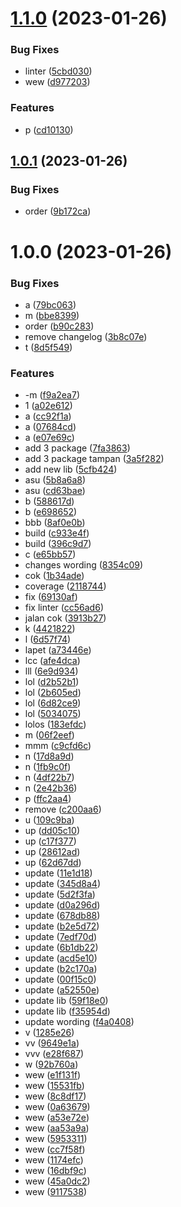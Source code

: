 # [1.1.0](https://github.com/agungvr/nx-github-package-tampan/compare/tampan-lib-v1.0.1...tampan-lib-v1.1.0) (2023-01-26)


### Bug Fixes

* linter ([5cbd030](https://github.com/agungvr/nx-github-package-tampan/commit/5cbd030a998d228d92d3a492fbe362c625cf259a))
* wew ([d977203](https://github.com/agungvr/nx-github-package-tampan/commit/d9772031536c8bff232b9e6728a5f3e8eae86afe))


### Features

* p ([cd10130](https://github.com/agungvr/nx-github-package-tampan/commit/cd1013009cd5768233efa2dfaa59b2b2dde0c82e))

## [1.0.1](https://github.com/agungvr/nx-github-package-tampan/compare/tampan-lib-v1.0.0...tampan-lib-v1.0.1) (2023-01-26)

### Bug Fixes

- order ([9b172ca](https://github.com/agungvr/nx-github-package-tampan/commit/9b172ca1e8ea497b636af30fa880b49f3893523c))

# 1.0.0 (2023-01-26)

### Bug Fixes

- a ([79bc063](https://github.com/agungvr/nx-github-package-tampan/commit/79bc063148f960b2dffec37f6ed9e86a17b2365f))
- m ([bbe8399](https://github.com/agungvr/nx-github-package-tampan/commit/bbe839932f0e6f304ada6a8ebfc0881eb52a45a6))
- order ([b90c283](https://github.com/agungvr/nx-github-package-tampan/commit/b90c283064f16376304961d898dde0feb33be0b2))
- remove changelog ([3b8c07e](https://github.com/agungvr/nx-github-package-tampan/commit/3b8c07eeb4d7697b58447ccf73776a1cd9fe39a9))
- t ([8d5f549](https://github.com/agungvr/nx-github-package-tampan/commit/8d5f5491d9109b1548e2bf5a180162fcfa58f8bc))

### Features

- -m ([f9a2ea7](https://github.com/agungvr/nx-github-package-tampan/commit/f9a2ea7c55e02a4677b4afd2a17de2fc45c2d40b))
- 1 ([a02e612](https://github.com/agungvr/nx-github-package-tampan/commit/a02e612a4ca682c66b57d132e54d95b874be5092))
- a ([cc92f1a](https://github.com/agungvr/nx-github-package-tampan/commit/cc92f1a7a6eed193aa412fe9dbf4d62e4f7e2c82))
- a ([07684cd](https://github.com/agungvr/nx-github-package-tampan/commit/07684cd9d4b9316f7750044f5b1ce05dcd646ed6))
- a ([e07e69c](https://github.com/agungvr/nx-github-package-tampan/commit/e07e69c2e12e6e0192ca70d7e4b1b426a6381d61))
- add 3 package ([7fa3863](https://github.com/agungvr/nx-github-package-tampan/commit/7fa3863939e55d1ebdfa4c3ac7a21736786af86c))
- add 3 package tampan ([3a5f282](https://github.com/agungvr/nx-github-package-tampan/commit/3a5f282f2ba84f4c72bcb1da97359403c4de8c31))
- add new lib ([5cfb424](https://github.com/agungvr/nx-github-package-tampan/commit/5cfb424f43c3493af6a9e5807a56e5c419f405ff))
- asu ([5b8a6a8](https://github.com/agungvr/nx-github-package-tampan/commit/5b8a6a8f743c20dc2b6cafb198cb55c62500a754))
- asu ([cd63bae](https://github.com/agungvr/nx-github-package-tampan/commit/cd63bae234d238fba2fa8f654c380855aa44e01d))
- b ([588617d](https://github.com/agungvr/nx-github-package-tampan/commit/588617de824d6e67846a084f333d2305bacf8e47))
- b ([e698652](https://github.com/agungvr/nx-github-package-tampan/commit/e698652b2db1232b8b369a788e3f9e3f34f10a57))
- bbb ([8af0e0b](https://github.com/agungvr/nx-github-package-tampan/commit/8af0e0bf84083f1c2184590d8f8d38d5e843b5ec))
- build ([c933e4f](https://github.com/agungvr/nx-github-package-tampan/commit/c933e4f3fc4dc32fdc7cb34d351c3c7e008f76aa))
- build ([396c9d7](https://github.com/agungvr/nx-github-package-tampan/commit/396c9d739bed79572df8d09f0de0d51e542d2e00))
- c ([e65bb57](https://github.com/agungvr/nx-github-package-tampan/commit/e65bb57d0965defa3fa985be2ddbee6f8b819160))
- changes wording ([8354c09](https://github.com/agungvr/nx-github-package-tampan/commit/8354c097efc3793d025bd5bff02206332669d818))
- cok ([1b34ade](https://github.com/agungvr/nx-github-package-tampan/commit/1b34adef98343ddbf38ff85cf7f8e68331861aa9))
- coverage ([2118744](https://github.com/agungvr/nx-github-package-tampan/commit/2118744ffe705c648c92b67f3f053c2527f9e08a))
- fix ([69130af](https://github.com/agungvr/nx-github-package-tampan/commit/69130af030a3f2296353d57b83c139f4c24d4f76))
- fix linter ([cc56ad6](https://github.com/agungvr/nx-github-package-tampan/commit/cc56ad61b932cf77fe6e488c45d8090b2c2e31ee))
- jalan cok ([3913b27](https://github.com/agungvr/nx-github-package-tampan/commit/3913b27bf18d406501b9c76f8706aa265b59d7d4))
- k ([4421822](https://github.com/agungvr/nx-github-package-tampan/commit/442182247aba3fe0de1f9e9452353a3e9e2177ab))
- l ([6d57f74](https://github.com/agungvr/nx-github-package-tampan/commit/6d57f7472d891ed473e32ba85beca1056e9e51eb))
- lapet ([a73446e](https://github.com/agungvr/nx-github-package-tampan/commit/a73446edfa8e52ce2aa0b84209d4bc8ed527f969))
- lcc ([afe4dca](https://github.com/agungvr/nx-github-package-tampan/commit/afe4dca9765f9f0ba3a558342d9b78f4cac86be2))
- lll ([6e9d934](https://github.com/agungvr/nx-github-package-tampan/commit/6e9d9342dcbaf2ed91d7687f05f75f361fd59f8b))
- lol ([d2b52b1](https://github.com/agungvr/nx-github-package-tampan/commit/d2b52b1757825d64c208e1989b81990f9013e88b))
- lol ([2b605ed](https://github.com/agungvr/nx-github-package-tampan/commit/2b605ed89fcb6c1a63a601ec679a8039dbd62ae5))
- lol ([6d82ce9](https://github.com/agungvr/nx-github-package-tampan/commit/6d82ce9d379b1a44067cdfe80c5864bdc22cb0a9))
- lol ([5034075](https://github.com/agungvr/nx-github-package-tampan/commit/50340756b73bbb2b88f0e456b41edfcb0ec17650))
- lolos ([183efdc](https://github.com/agungvr/nx-github-package-tampan/commit/183efdc320aefb531d069fe1b8d9d2ac5a9abe86))
- m ([06f2eef](https://github.com/agungvr/nx-github-package-tampan/commit/06f2eef90e2971b21413e359808427574190362b))
- mmm ([c9cfd6c](https://github.com/agungvr/nx-github-package-tampan/commit/c9cfd6c594b70f139ec41d64e9abd4af64445974))
- n ([17d8a9d](https://github.com/agungvr/nx-github-package-tampan/commit/17d8a9d8990d2f36d11d9642cf53c70da70d9fe7))
- n ([1fb9c0f](https://github.com/agungvr/nx-github-package-tampan/commit/1fb9c0f06263d352c9866fc2c9e2e6299a00a022))
- n ([4df22b7](https://github.com/agungvr/nx-github-package-tampan/commit/4df22b7fc76dc99306b8fed00a996b6568ad87f1))
- n ([2e42b36](https://github.com/agungvr/nx-github-package-tampan/commit/2e42b3609b7796731306c8ebed5eb0f0af150a12))
- p ([ffc2aa4](https://github.com/agungvr/nx-github-package-tampan/commit/ffc2aa433da8d52963d69c0423cfbc8f08735bc6))
- remove ([c200aa6](https://github.com/agungvr/nx-github-package-tampan/commit/c200aa6f9218246c94fa92dcc92f4f56892b3c46))
- u ([109c9ba](https://github.com/agungvr/nx-github-package-tampan/commit/109c9ba0f8e19aedbf4a0840841eaf8cd1c011b8))
- up ([dd05c10](https://github.com/agungvr/nx-github-package-tampan/commit/dd05c106ffab57dfe5a3a432932252c60349c765))
- up ([c17f377](https://github.com/agungvr/nx-github-package-tampan/commit/c17f37735df674bdb11a16317a111cae248e2ee3))
- up ([28612ad](https://github.com/agungvr/nx-github-package-tampan/commit/28612ad4f81fa154e90bc49e541b6a26e4de9574))
- up ([62d67dd](https://github.com/agungvr/nx-github-package-tampan/commit/62d67ddec74679c0d24eca09a72c4e0bc20ebcfd))
- update ([11e1d18](https://github.com/agungvr/nx-github-package-tampan/commit/11e1d18d1dd408fe6edfc216683ce3c7a19b03e3))
- update ([345d8a4](https://github.com/agungvr/nx-github-package-tampan/commit/345d8a4b27fff4a8227d4cf8135c9212d984171e))
- update ([5d2f3fa](https://github.com/agungvr/nx-github-package-tampan/commit/5d2f3fa7f47c570df655db6d189df353c59e9aaa))
- update ([d0a296d](https://github.com/agungvr/nx-github-package-tampan/commit/d0a296d56bd8eaf1c69c32cf5a26111a016633ed))
- update ([678db88](https://github.com/agungvr/nx-github-package-tampan/commit/678db887c619ed73a7f66424f50dc91b9f3e978e))
- update ([b2e5d72](https://github.com/agungvr/nx-github-package-tampan/commit/b2e5d720b845493c783ffe67c396578f75c8b047))
- update ([7edf70d](https://github.com/agungvr/nx-github-package-tampan/commit/7edf70d21ee42c4179b8c219443dea724acac4bb))
- update ([6b1db22](https://github.com/agungvr/nx-github-package-tampan/commit/6b1db22b92e080a359dd37d3f6e4697cb3580dc9))
- update ([acd5e10](https://github.com/agungvr/nx-github-package-tampan/commit/acd5e10dd4655a7dca1353b54a46ff9d6a29831a))
- update ([b2c170a](https://github.com/agungvr/nx-github-package-tampan/commit/b2c170a0839e16327bf19fd46fc33e078c9a34b4))
- update ([00f15c0](https://github.com/agungvr/nx-github-package-tampan/commit/00f15c0ca8eb1d0c50f3ccb01e958fedf8391415))
- update ([a52550e](https://github.com/agungvr/nx-github-package-tampan/commit/a52550eb7d43649a6bf8196b6709ba505ea9a25a))
- update lib ([59f18e0](https://github.com/agungvr/nx-github-package-tampan/commit/59f18e0bfef026188870f5a037e7851961330906))
- update lib ([f35954d](https://github.com/agungvr/nx-github-package-tampan/commit/f35954dd2eac85af49e6329f96a01c41b409fb12))
- update wording ([f4a0408](https://github.com/agungvr/nx-github-package-tampan/commit/f4a0408a3f9d1e131c05fd41facdf495e26becfc))
- v ([1285e26](https://github.com/agungvr/nx-github-package-tampan/commit/1285e26889c1697eac8123e6eaed5ec4858ce86c))
- vv ([9649e1a](https://github.com/agungvr/nx-github-package-tampan/commit/9649e1a9a15653395a70216023b31be27d60df9b))
- vvv ([e28f687](https://github.com/agungvr/nx-github-package-tampan/commit/e28f687867d4a5a0f7c7b85081f30f5b0f5b8461))
- w ([92b760a](https://github.com/agungvr/nx-github-package-tampan/commit/92b760a556940d041a82f19ab461c62ab327dd72))
- wew ([e1f131f](https://github.com/agungvr/nx-github-package-tampan/commit/e1f131fd001bfaf63c7b25beff3078f83a918423))
- wew ([15531fb](https://github.com/agungvr/nx-github-package-tampan/commit/15531fb940c2ac581f2777f7b7aa7450bdd43279))
- wew ([8c8df17](https://github.com/agungvr/nx-github-package-tampan/commit/8c8df174eb58dbb79250e8811522a2c6771c9443))
- wew ([0a63679](https://github.com/agungvr/nx-github-package-tampan/commit/0a6367967f9cfff35a790d545e427398cb9f993a))
- wew ([a53e72e](https://github.com/agungvr/nx-github-package-tampan/commit/a53e72e07a377c094c273620e079dbe0f9d0955b))
- wew ([aa53a9a](https://github.com/agungvr/nx-github-package-tampan/commit/aa53a9aa99d6787a1fe60fff8fb6ab27400e1f4b))
- wew ([5953311](https://github.com/agungvr/nx-github-package-tampan/commit/595331143182f56075c62ae296f2fe5339c1123f))
- wew ([cc7f58f](https://github.com/agungvr/nx-github-package-tampan/commit/cc7f58f73842cb268e28b0cd0df91a520429abc3))
- wew ([1174efc](https://github.com/agungvr/nx-github-package-tampan/commit/1174efcb6c1c14eb1e876cbba4c4d59ece562c00))
- wew ([16dbf9c](https://github.com/agungvr/nx-github-package-tampan/commit/16dbf9c99e72780c1faa2b692997d8b4d0885401))
- wew ([45a0dc2](https://github.com/agungvr/nx-github-package-tampan/commit/45a0dc202e025969c8b12f27e14a1469570b0966))
- wew ([9117538](https://github.com/agungvr/nx-github-package-tampan/commit/9117538c0fb866614fcc99b685536b28aca94d73))
